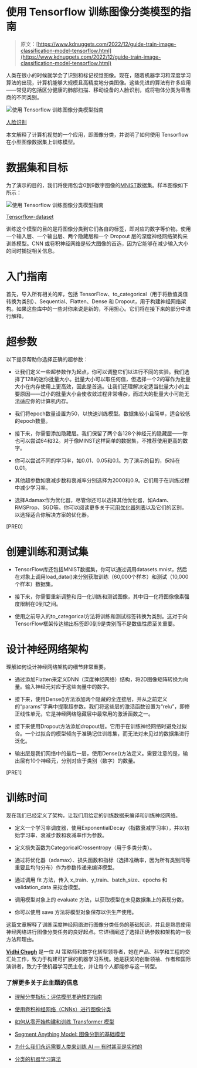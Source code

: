 # 使用 Tensorflow 训练图像分类模型的指南

> 原文：[https://www.kdnuggets.com/2022/12/guide-train-image-classification-model-tensorflow.html](https://www.kdnuggets.com/2022/12/guide-train-image-classification-model-tensorflow.html)

人类在很小的时候就学会了识别和标记视觉图像。现在，随着机器学习和深度学习算法的出现，计算机能够大规模且高精度地分类图像。这些先进的算法有许多应用——常见的包括区分健康的肺部扫描、移动设备的人脸识别，或将物体分类为零售商的不同类别。

![使用 Tensorflow 训练图像分类模型指南](../Images/472ad8cf48e76d29710c311e72f06031.png)

[人脸识别](https://www.freepik.com/free-vector/man-face-scan-biometric-digital-technology_5597121.htm#query=facial%20recognition&position=1&from_view=search&track=sph)

本文解释了计算机视觉的一个应用，即图像分类，并说明了如何使用 Tensorflow 在小型图像数据集上训练模型。

# 数据集和目标

为了演示的目的，我们将使用包含0到9数字图像的[MNIST](https://knowyourdata-tfds.withgoogle.com/#tab=STATS&dataset=mnist)数据集。样本图像如下所示：

![使用 Tensorflow 训练图像分类模型指南](../Images/dfcba57b4b12bbea981a23980db6396f.png)

[Tensorflow-dataset](https://www.tensorflow.org/datasets/catalog/mnist)

训练这个模型的目的是将图像分类到它们各自的标签，即对应的数字等价物。使用一个输入层、一个输出层、两个隐藏层和一个 Dropout 层的深度神经网络架构来训练模型。CNN 或卷积神经网络是较大图像的首选，因为它能够在减少输入大小的同时捕捉相关信息。

# 入门指南

首先，导入所有相关的库，包括 TensorFlow、to_categorical（用于将数值类值转换为类别）、Sequential、Flatten、Dense 和 Dropout，用于构建神经网络架构。如果这些库中的一些对你来说是新的，不用担心。它们将在接下来的部分中进行解释。

# 超参数

以下提示帮助你选择正确的超参数：

+   让我们定义一些超参数作为起点，你可以调整它们以进行不同的实验。我们选择了128的迷你批量大小。批量大小可以取任何值，但选择一个2的幂作为批量大小在内存使用上更高效，因此是首选。让我们还理解决定适当批量大小的主要原因——过小的批量大小会使收敛过程非常嘈杂，而过大的批量大小可能无法适应你的计算机内存。

+   我们将epoch数量设置为50，以快速训练模型。数据集较小且简单，适合较低的epoch数量。

+   接下来，你需要添加隐藏层。我们保留了两个各128个神经元的隐藏层——你也可以尝试64和32。对于像MINST这样简单的数据集，不推荐使用更高的数字。

+   你可以尝试不同的学习率，如0.01、0.05和0.1。为了演示的目的，保持在0.01。

+   其他超参数如衰减步数和衰减率分别选择为2000和0.9。它们用于在训练过程中减少学习率。

+   选择Adamax作为优化器，尽管你还可以选择其他优化器，如Adam、RMSProp、SGD等。你可以阅读更多关于[可用优化器列表](https://www.tensorflow.org/api_docs/python/tf/keras/optimizers)以及它们的区别，以选择适合你解决方案的优化器。

[PRE0]

# 创建训练和测试集

+   TensorFlow库还包括MNIST数据集，你可以通过调用datasets.mnist，然后在对象上调用load_data()来分别获取训练（60,000个样本）和测试（10,000个样本）数据集。

+   接下来，你需要重新调整和归一化训练和测试图像，其中归一化将图像像素强度限制在0到1之间。

+   使用之前导入的to_categorical方法将训练和测试标签转换为类别。这对于向TensorFlow框架传达输出标签即0到9是类别而不是数值性质至关重要。

# 设计神经网络架构

理解如何设计神经网络架构的细节非常重要。

+   通过添加Flatten来定义DNN（深度神经网络）结构，将2D图像矩阵转换为向量。输入神经元对应于这些向量中的数字。

+   接下来，使用Dense()方法添加两个隐藏的全连接层，并从之前定义的“params”字典中提取超参数。我们将这些层的激活函数设置为“relu”，即修正线性单元，它是神经网络隐藏层中最常用的激活函数之一。

+   接下来使用Dropout方法添加dropout层。它用于在训练神经网络时避免过拟合。一个过拟合的模型倾向于准确记住训练集，而无法对未见过的数据集进行泛化。

+   输出层是我们网络中的最后一层，使用Dense()方法定义。需要注意的是，输出层有10个神经元，分别对应于类别（数字）的数量。

[PRE1]

# 训练时间

现在我们已经定义了架构，让我们用给定的训练数据来编译和训练神经网络。

+   定义一个学习率调度器，使用ExponentialDecay（指数衰减学习率），并以初始学习率、衰减步数和衰减率作为参数。

+   定义损失函数为CategoricalCrossentropy（用于多类分类）。

+   通过将优化器（adamax）、损失函数和指标（选择准确率，因为所有类别同等重要且均匀分布）作为参数传递来编译模型。

+   通过调用 fit 方法，传入 x_train、y_train、batch_size、epochs 和 validation_data 来拟合模型。

+   调用模型对象上的 evaluate 方法，以获取模型在未见数据集上的表现分数。

+   你可以使用 save 方法将模型对象保存以供生产使用。

这篇文章解释了训练深度神经网络进行图像分类任务的基础知识，并且是熟悉使用神经网络进行图像分类任务的良好起点。它详细阐述了选择正确参数和架构的一般方法和理由。

**[Vidhi Chugh](https://vidhi-chugh.medium.com/)** 是一位 AI 策略师和数字化转型领导者，她在产品、科学和工程的交汇处工作，致力于构建可扩展的机器学习系统。她是获奖的创新领袖、作者和国际演讲者，致力于使机器学习民主化，并让每个人都能参与这一转型。

### 了解更多关于此主题的信息

+   [理解分类指标：评估模型准确性的指南](https://www.kdnuggets.com/understanding-classification-metrics-your-guide-to-assessing-model-accuracy)

+   [使用卷积神经网络（CNNs）进行图像分类](https://www.kdnuggets.com/2022/05/image-classification-convolutional-neural-networks-cnns.html)

+   [如何从零开始构建和训练 Transformer 模型](https://www.kdnuggets.com/how-to-build-and-train-a-transformer-model-from-scratch-with-hugging-face-transformers)

+   [Segment Anything Model: 图像分割的基础模型](https://www.kdnuggets.com/2023/07/segment-anything-model-foundation-model-image-segmentation.html)

+   [为什么我们永远需要人类来训练 AI — 有时甚至是实时的](https://www.kdnuggets.com/2021/12/why-we-need-humans-training-ai.html)

+   [分类的机器学习算法](https://www.kdnuggets.com/2022/03/machine-learning-algorithms-classification.html)
